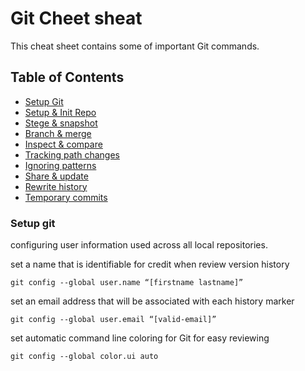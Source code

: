 # Git Cheet sheat
This cheat sheet contains some of important Git commands.

## Table of Contents
- [Setup Git](#setup-git)
- [Setup & Init Repo](#)
- [Stege & snapshot](#)
- [Branch & merge](#)
- [Inspect & compare](#)
- [Tracking path changes](#)
- [Ignoring patterns](#)
- [Share & update](#)
- [Rewrite history](#)
- [Temporary commits](#)
### Setup git
configuring user information used across all local repositories.

set a name that is identifiable for credit when review version history
```
git config --global user.name “[firstname lastname]”
```

set an email address that will be associated with each history marker
```
git config --global user.email “[valid-email]”
```

set automatic command line coloring for Git for easy reviewing
```
git config --global color.ui auto
```
